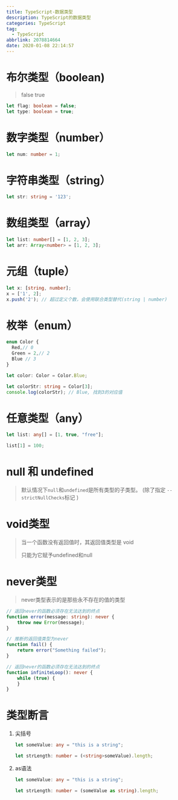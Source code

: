 ```yaml
---
title: TypeScript-数据类型
description: TypeScript的数据类型
categories: TypeScript
tag:
  - TypeScript
abbrlink: 2078814664
date: 2020-01-08 22:14:57
---
```


# 布尔类型（boolean)

> false true

```typescript
let flag: boolean = false;
let type: boolean = true;
```

# 数字类型（number）

```typescript
let num: number = 1;
```

# 字符串类型（string）

```typescript
let str: string = '123';
```

# 数组类型（array）

```typescript
let list: number[] = [1, 2, 3];
let arr: Array<number> = [1, 2, 3];
```

# 元组（tuple）

```typescript
let x: [string, number];
x = ['1', 2];
x.push('2'); // 超过定义个数，会使用联合类型替代(string | number)
```

# 枚举（enum）

```typescript
enum Color {
  Red,// 0
  Green = 2,// 2
  Blue // 3
}

let color: Color = Color.Blue;

let colorStr: string = Color[3];
console.log(colorStr); // Blue, 找到3的对应值
```

# 任意类型（any）

```typescript
let list: any[] = [1, true, "free"];

list[1] = 100;
```

# null 和 undefined

> 默认情况下`null`和`undefined`是所有类型的子类型。 (除了指定 `--strictNullChecks`标记 )

# void类型

> 当一个函数没有返回值时，其返回值类型是 void
>
> 只能为它赋予undefined和null

# never类型

> never类型表示的是那些永不存在的值的类型 

```typescript
// 返回never的函数必须存在无法达到的终点
function error(message: string): never {
    throw new Error(message);
}

// 推断的返回值类型为never
function fail() {
    return error("Something failed");
}

// 返回never的函数必须存在无法达到的终点
function infiniteLoop(): never {
    while (true) {
    }
}
```

# 类型断言

1. 尖括号

   ```typescript
   let someValue: any = "this is a string";
   
   let strLength: number = (<string>someValue).length;
   ```

   

2. as语法

   ```typescript
   let someValue: any = "this is a string";
   
   let strLength: number = (someValue as string).length;
   ```

   

